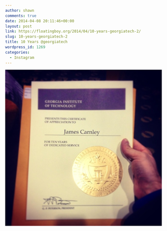 ```yaml
---
author: shawn
comments: true
date: 2014-04-08 20:11:46+00:00
layout: post
link: https://floatingboy.org/2014/04/10-years-georgiatech-2/
slug: 10-years-georgiatech-2
title: 10 Years @georgiatech
wordpress_id: 1269
categories:
  - Instagram
---
```


[![10 Years @georgiatech](/assets/media/2014/04/3e493d7cbf4711e38fae0002c95462e6_8.jpg)](/assets/media/2014/04/3e493d7cbf4711e38fae0002c95462e6_8.jpg)
